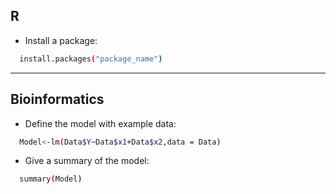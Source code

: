 ## R 

- Install a package:
  
```sh
  install.packages("package_name")
```

---

## Bioinformatics

- Define the model with example data:

```sh
  Model<-lm(Data$Y~Data$x1+Data$x2,data = Data)
```

- Give a summary of the model:

```sh
  summary(Model)
```

